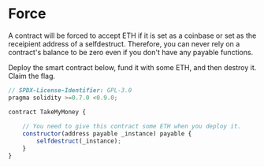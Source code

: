 # Force

A contract will be forced to accept ETH if it is set as a coinbase or set as the receipient address of a selfdestruct. Therefore, you can never rely on a contract's balance to be zero even if you don't have any payable functions.

Deploy the smart contract below, fund it with some ETH, and then destroy it. Claim the flag.

```javascript
// SPDX-License-Identifier: GPL-3.0
pragma solidity >=0.7.0 <0.9.0;

contract TakeMyMoney {
    
    // You need to give this contract some ETH when you deploy it.
    constructor(address payable _instance) payable {
        selfdestruct(_instance);
    }
}
```